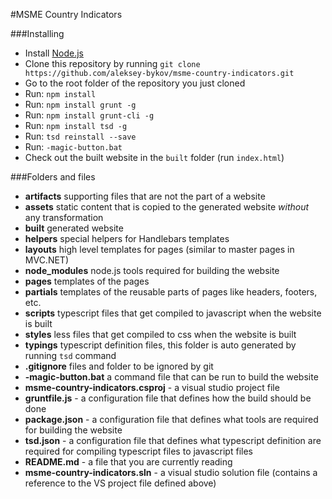 #MSME Country Indicators


###Installing

- Install [Node.js](http://nodejs.org/download/)
- Clone this repository by running `git clone https://github.com/aleksey-bykov/msme-country-indicators.git`
- Go to the root folder of the repository you just cloned
- Run: `npm install`
- Run: `npm install grunt -g`
- Run: `npm install grunt-cli -g`
- Run: `npm install tsd -g`
- Run: `tsd reinstall --save`
- Run: `-magic-button.bat`
- Check out the built website in the `built` folder (run `index.html`)

###Folders and files
- **artifacts** supporting files that are not the part of a website
- **assets** static content that is copied to the generated website *without* any transformation
- **built** generated website
- **helpers** special helpers for Handlebars templates
- **layouts** high level templates for pages (similar to master pages in MVC.NET)
- **node_modules** node.js tools required for building the website
- **pages** templates of the pages
- **partials** templates of the reusable parts of pages like headers, footers, etc.
- **scripts** typescript files that get compiled to javascript when the website is built
- **styles** less files that get compiled to css when the website is built
- **typings** typescript definition files, this folder is auto generated by running `tsd` command
- **.gitignore** files and folder to be ignored by git
- **-magic-button.bat** a command file that can be run to build the website
- **msme-country-indicators.csproj** - a visual studio project file
- **gruntfile.js** - a configuration file that defines how the build should be done
- **package.json** - a configuration file that defines what tools are required for building the website
- **tsd.json** - a configuration file that defines what typescript definition are required for compiling typescript files to javascript files
- **README.md** - a file that you are currently reading
- **msme-country-indicators.sln** - a visual studio solution file (contains a reference to the VS project file defined above)
